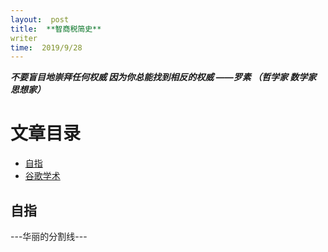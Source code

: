 ```yaml
---
layout:  post
title:  **智商税简史**
writer
time:  2019/9/28
---
```

***不要盲目地崇拜任何权威
因为你总能找到相反的权威
——罗素 （哲学家 数学家 思想家）***

# **文章目录**
* [自指](https://program-think.blogspot.com/2019/05/weekly-share-129.html)
* [谷歌学术](https://scholar.google.com/)

## **自指**
---华丽的分割线---

